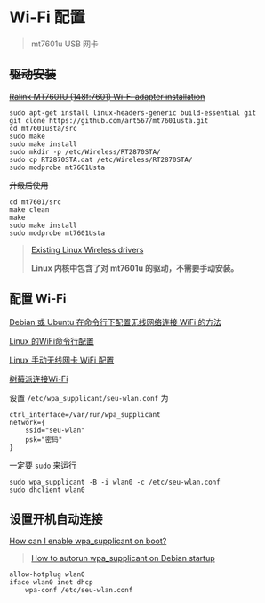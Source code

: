 # Wi-Fi 配置

> mt7601u USB 网卡

## ~~驱动安装~~

~~[Ralink MT7601U (148f:7601) Wi-Fi adapter installation](https://askubuntu.com/questions/457061/ralink-mt7601u-148f7601-wi-fi-adapter-installation)~~

```shell
sudo apt-get install linux-headers-generic build-essential git
git clone https://github.com/art567/mt7601usta.git
cd mt7601usta/src 
sudo make
sudo make install
sudo mkdir -p /etc/Wireless/RT2870STA/
sudo cp RT2870STA.dat /etc/Wireless/RT2870STA/
sudo modprobe mt7601Usta
```

~~升级后使用~~

```shell
cd mt7601/src
make clean
make
sudo make install
sudo modprobe mt7601Usta
```

> [Existing Linux Wireless drivers](https://wireless.wiki.kernel.org/en/users/drivers)
> 
> **Linux 内核中包含了对 mt7601u 的驱动，不需要手动安装。**

## 配置 Wi-Fi

[Debian 或 Ubuntu 在命令行下配置无线网络连接 WiFi 的方法](https://wenqixiang.com/linux-wireless-configuration-in-terminal-command-line/)

[Linux 的WiFi命令行配置](https://my.oschina.net/u/2306127/blog/1587353)

[Linux 手动无线网卡 WiFi 配置](https://blog.csdn.net/vic_qxz/article/details/88658802)

[树莓派连接Wi-Fi](https://www.jianshu.com/p/a2eb6a24a2d0)

设置 `/etc/wpa_supplicant/seu-wlan.conf` 为

```shell
ctrl_interface=/var/run/wpa_supplicant
network={
    ssid="seu-wlan"
    psk="密码"
}
```

一定要 `sudo` 来运行

```shell
sudo wpa_supplicant -B -i wlan0 -c /etc/seu-wlan.conf
sudo dhclient wlan0
```

## 设置开机自动连接

[How can I enable wpa_supplicant on boot?](https://unix.stackexchange.com/questions/173781/how-can-i-enable-wpa-supplicant-on-boot)

>  [How to autorun wpa_supplicant on Debian startup](https://superuser.com/questions/412566/how-to-autorun-wpa-supplicant-on-debian-startup)

```shell
allow-hotplug wlan0
iface wlan0 inet dhcp
    wpa-conf /etc/seu-wlan.conf
```
